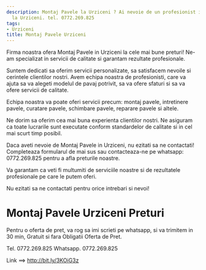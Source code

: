 ```yaml
---
description: Montaj Pavele la Urziceni ? Ai nevoie de un profesionist in Montaj Pavele
  la Urziceni. tel. 0772.269.825
tags:
- Urziceni
title: Montaj Pavele Urziceni
---
```



Firma noastra ofera Montaj Pavele in Urziceni la cele mai bune preturi! Ne-am specializat in servicii de calitate si garantam rezultate profesionale. 

Suntem dedicati sa oferim servicii personalizate, sa satisfacem nevoile si cerintele clientilor nostri. Avem echipa noastra de profesionisti, care va ajuta sa va alegeti modelul de pavaj potrivit, sa va ofere sfaturi si sa va ofere servicii de calitate. 

Echipa noastra va poate oferi servicii precum: montaj pavele, intretinere pavele, curatare pavele, schimbare pavele, reparare pavele si altele. 

Ne dorim sa oferim cea mai buna experienta clientilor nostri. Ne asiguram ca toate lucrarile sunt executate conform standardelor de calitate si in cel mai scurt timp posibil. 

Daca aveti nevoie de Montaj Pavele in Urziceni, nu ezitati sa ne contactati! Completeaza formularul de mai sus sau contacteaza-ne pe whatsapp: 0772.269.825 pentru a afla preturile noastre. 

Va garantam ca veti fi multumiti de serviciile noastre si de rezultatele profesionale pe care le putem oferi. 

Nu ezitati sa ne contactati pentru orice intrebari si nevoi!

# Montaj Pavele Urziceni Preturi
Pentru o oferta de pret, va rog sa imi scrieti pe whatsapp, si va trimitem in 30 min, Gratuit si fara Obligatii Oferta de Pret.

Tel. 0772.269.825
Whatsapp. 0772.269.825

Link ==> http://bit.ly/3KOiG3z